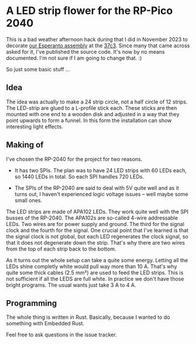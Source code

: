 # A LED strip flower for the RP-Pico 2040

This is a bad weather afternoon hack during that I did in November 2023 to
decorate [our Esperanto assembly](https://events.ccc.de/congress/2023/hub/en/assembly/esperanto/)
at the [37c3](https://events.ccc.de/congress/2023/infos/startpage.html).  Since
many that came across asked for it, I've published the source code. It's now by no
means documented.  I'm not sure if I am going to change that.  :)

So just some basic stuff …


## Idea

The idea was actually to make a 24 strip circle, not a half circle of 12
strips.  The LED-strip are glued to a L-profile stick each.  These sticks are
then mounted with one end to a wooden disk and adjusted in a way that they
point upwards to form a funnel.  In this form the installation can show
interesting light effects.


## Making of

I've chosen the RP-2040 for the project for two reasons.

* It has two SPIs. The plan was to have 24 LED strips with 60 LEDs each, so
  1440 LEDs in total. So each SPI handles 720 LEDs.

* The SPIs of the RP-2040 are said to deal with 5V quite well and as it turns
  out, I haven't experienced logic voltage issues – well maybe some small ones.

The LED strips are made of APA102 LEDs.  They work quite well with the SPI
busses of the RP-2040.  The APA102s are so-called 4-wire addressable LEDs.  Two
wires are for power supply and ground.  The third for the signal clock and the
fourth for the signal.  One crucial point that I've learned is that the signal
clock is not global, but each LED regenerates the clock signal, so that it does
not degenerate down the strip.  That's why there are two wires from the top of
each strip back to the bottom.

As it turns out the whole setup can take a quite some energy.  Letting all the
LEDs shine completly white would pull way more than 10 A. That's why quite some
thick cables (2.5 mm²) are used to feed the LED strips.  This is not sufficient
if all the LEDS are full white.  In practice we don't have those bright
programs.  The usual wants just take 3 A to 4 A.


## Programming

The whole thing is written in Rust. Basically, because I wanted to do something
with Embedded Rust.


Feel free to ask questions in the issue tracker.
